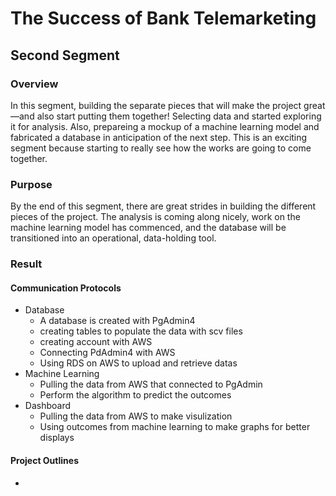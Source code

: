 # The Success of Bank Telemarketing
## Second Segment
### Overview
In this segment, building the separate pieces that will make the project great—and also start putting them together! Selecting data and started exploring it for analysis. Also, prepareing a mockup of a machine learning model and fabricated a database in anticipation of the next step. This is an exciting segment because starting to really see how the works are going to come together.
### Purpose
By the end of this segment, there are great strides in building the different pieces of the project. The analysis is coming along nicely, work on the machine learning model has commenced, and the database will be transitioned into an operational, data-holding tool.
### Result
#### Communication Protocols
- Database
	- A database is created with PgAdmin4
	- creating tables to populate the data with scv files
	- creating account with AWS
	- Connecting PdAdmin4 with AWS
	- Using RDS on AWS to upload and retrieve datas
- Machine Learning
	- Pulling the data from AWS that connected to PgAdmin
	- Perform the algorithm to predict the outcomes 
- Dashboard
	- Pulling the data from AWS to make visulization
	- Using outcomes from machine learning to make graphs for better displays 	
#### Project Outlines
- 



